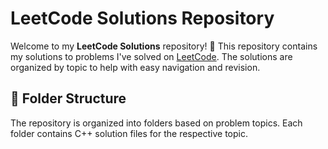 # LeetCode Solutions Repository

Welcome to my **LeetCode Solutions** repository! 🚀 This repository contains my solutions to problems I've solved on [LeetCode](https://leetcode.com/). The solutions are organized by topic to help with easy navigation and revision.

## 📂 Folder Structure

The repository is organized into folders based on problem topics. Each folder contains C++ solution files for the respective topic. 

